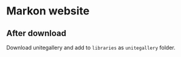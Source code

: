 # Markon website

## After download

Download unitegallery and add to `libraries` as `unitegallery` folder.

